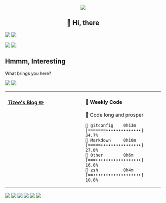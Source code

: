<div align="center">

![](https://user-images.githubusercontent.com/33030965/134546312-71b38a4a-e868-4a81-8160-1f1d92de947f.gif)
<h2>👋 Hi, there</h2>

</div>

![](https://img.shields.io/badge/Arch_Linux-1793D1?style=for-the-badge&logo=arch-linux&logoColor=white)
![](https://img.shields.io/badge/mac%20os-000000?style=for-the-badge&logo=apple&logoColor=white)
 
![](https://img.shields.io/badge/NeoVim-%2357A143.svg?&style=for-the-badge&logo=neovim&logoColor=white)
![](https://img.shields.io/badge/Emacs-%237F5AB6.svg?&style=for-the-badge&logo=gnu-emacs&logoColor=white)

## Hmmm, Interesting
What brings you here? 

[![](https://img.shields.io/badge/pgp-keybase-red?style=for-the-badge)](https://keybase.io/tizee)
[![](https://img.shields.io/badge/Github%20PGP-B630%200E23%20F0D9%201CA4%200C2A%20%206CAC%20DBDC%20A222%203667%2010D2-GREEN?style=for-the-badge)](https://gist.github.com/tizee/e0b20a539cefb9158e24042b51d40c74/raw/d25b162bf17be75107d991303a749419e9cd75b5/Github_public_key.asc)


<table>
<tr>
<td valign="top" width="50%">

#### <a href="https://tizee.github.io" target="_blank"> Tizee's Blog ✏️</a>


</td>

<td valign="top" width="50%">

#### 👾 Weekly Code
<!-- wakatime-start -->
🖖 Code long and prosper
```text
🦄 gitconfig    0h13m  [=======••••••••••••••] 34.7%
🥇 Markdown     0h10m  [=====••••••••••••••••] 27.8%
🥈 Other        0h6m   [===••••••••••••••••••] 16.8%
🥉 zsh          0h4m   [==•••••••••••••••••••] 10.8%
```

<!-- wakatime-end -->
</td>
</tr>
<table>

![](https://img.shields.io/badge/TypeScript-007ACC?style=for-the-badge&logo=typescript&logoColor=white)
![](https://img.shields.io/badge/JavaScript-323330?style=for-the-badge&logo=javascript&logoColor=F7DF1E)
![](https://img.shields.io/badge/Python-3776AB?style=for-the-badge&logo=python&logoColor=white)
![](https://img.shields.io/badge/Go-00ADD8?style=for-the-badge&logo=go&logoColor=white)
![](https://img.shields.io/badge/Rust-black?style=for-the-badge&logo=rust&logoColor=#E57324)
![](https://img.shields.io/badge/Dart-0175C2?style=for-the-badge&logo=dart&logoColor=white)
